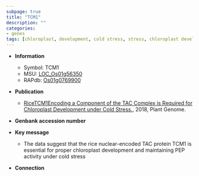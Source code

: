 ```yaml
---
subpage: true
title: "TCM1"
description: ""
categories:
- genes
tags: [chloroplast, development, cold stress, stress, chloroplast development]
---
```


* **Information**  
    + Symbol: TCM1  
    + MSU: [LOC_Os01g56350](http://rice.plantbiology.msu.edu/cgi-bin/ORF_infopage.cgi?orf=LOC_Os01g56350)  
    + RAPdb: [Os01g0769900](http://rapdb.dna.affrc.go.jp/viewer/gbrowse_details/irgsp1?name=Os01g0769900)  

* **Publication**  
    + [RiceTCM1Encoding a Component of the TAC Complex is Required for Chloroplast Development under Cold Stress.](http://www.ncbi.nlm.nih.gov/pubmed?term=RiceTCM1Encoding+a+Component+of+the+TAC+Complex+is+Required+for+Chloroplast+Development+under+Cold+Stress.%5BTitle%5D), 2018, Plant Genome.

* **Genbank accession number**  

* **Key message**  
    + The data suggest that the rice nuclear-encoded TAC protein TCM1 is essential for proper chloroplast development and maintaining PEP activity under cold stress

* **Connection**  



